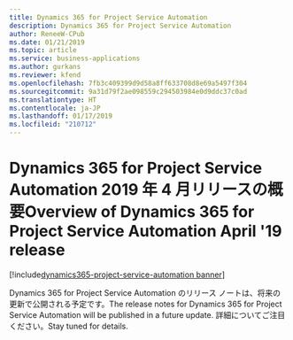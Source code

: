 ```yaml
---
title: Dynamics 365 for Project Service Automation
description: Dynamics 365 for Project Service Automation
author: ReneeW-CPub
ms.date: 01/21/2019
ms.topic: article
ms.service: business-applications
ms.author: gurkans
ms.reviewer: kfend
ms.openlocfilehash: 7fb3c409399d9d58a8ff633708d8e69a5497f304
ms.sourcegitcommit: 9a31d79f2ae098559c294503984e0d9ddc37c0ad
ms.translationtype: HT
ms.contentlocale: ja-JP
ms.lasthandoff: 01/17/2019
ms.locfileid: "210712"
---
```

# <a name="overview-of-dynamics-365-for-project-service-automation-april-19-release"></a><span data-ttu-id="b46ab-103">Dynamics 365 for Project Service Automation 2019 年 4 月リリースの概要</span><span class="sxs-lookup"><span data-stu-id="b46ab-103">Overview of Dynamics 365 for Project Service Automation April '19 release</span></span>
[!include[dynamics365-project-service-automation banner](../../includes/dynamics365-project-service-automation.md)]

<span data-ttu-id="b46ab-104">Dynamics 365 for Project Service Automation のリリース ノートは、将来の更新で公開される予定です。</span><span class="sxs-lookup"><span data-stu-id="b46ab-104">The release notes for Dynamics 365 for Project Service Automation will be published in a future update.</span></span> <span data-ttu-id="b46ab-105">詳細についてご注目ください。</span><span class="sxs-lookup"><span data-stu-id="b46ab-105">Stay tuned for details.</span></span>
